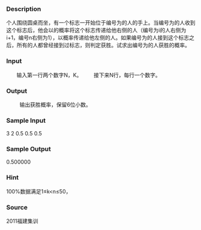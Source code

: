 
### Description
个人围绕圆桌而坐，有一个标志一开始位于编号为的人的手上。当编号为的人收到这个标志后，他会以的概率将这个标志传递给他右侧的人（编号为i的人右侧为i+1，编号n右侧为1），以概率传递给他左侧的人。如果编号为的人接到这个标志之后，所有的人都曾经接到过标志，则判定获胜。试求出编号为的人获胜的概率。
### Input
       输入第一行两个数字N，K。
       接下来N行，每行一个数字。
### Output
 
       输出获胜概率，保留6位小数。
### Sample Input
3 2
0.5
0.5
0.5
### Sample Output
0.500000

### Hint
100%数据满足1≤k<n≤50，
### Source
2011福建集训